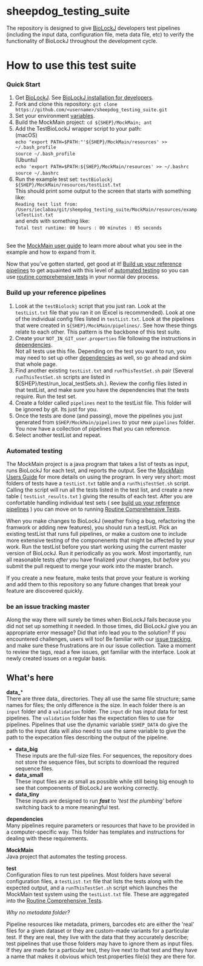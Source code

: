 # sheepdog_testing_suite

The repository is designed to give [BioLockJ](https://github.com/msioda/BioLockJ) developers test pipelines (including the input data, configuration file, meta data file, etc) to verify the functionality of BioLockJ throughout the development cycle.

# How to use this test suite

### Quick Start

1. Get [BioLockJ](https://github.com/BioLockJ-Dev-Team/BioLockJ).  See [BioLockJ installation for developers](https://github.com/IvoryC/sheepdog_testing_suite/blob/master/dependencies#biolockj-installation-for-developers).
1. Fork and clone this repository: `git clone https://github.com/<username>/sheepdog_testing_suite.git`
1. Set your environment [variables](https://github.com/IvoryC/sheepdog_testing_suite/blob/master/dependencies#variables).
1. Build the MockMain project: `cd ${SHEP}/MockMain; ant`
1. Add the TestBioLockJ wrapper script to your path: <br>
  (macOS)<br>
  `echo "export PATH=$PATH:"'${SHEP}/MockMain/resources' >> ~/.bash_profile` <br>
  `source ~/.bash_profile` <br>
  (Ubuntu)<br>
  `echo 'export PATH=$PATH:${SHEP}/MockMain/resources' >> ~/.bashrc` <br>
  `source ~/.bashrc`<br>
1. Run the example test set: `testBiolockj ${SHEP}/MockMain/resources/testList.txt`
<br>This should print some output to the screen that starts with something like:
<br>`Reading test list from: /Users/ieclabau/git/sheepdog_testing_suite/MockMain/resources/exampleTestList.txt`
<br>and ends with something like:
<br>`Total test runtime: 00 hours : 00 minutes : 05 seconds`

<br>See the [MockMain user guide](https://github.com/IvoryC/sheepdog_testing_suite/tree/master/MockMain#mockmain-user-guide) to learn more about what you see in the example and how to expand from it.

Now that you've gotten started, get good at it!  [Build up your reference pipelines](https://github.com/IvoryC/sheepdog_testing_suite/tree/master#build-up-your-reference-pipelines) to get aquainted with this level of [automated testing](https://github.com/IvoryC/sheepdog_testing_suite/tree/master#automated-testing) so you can use [routine comprehensive tests](https://github.com/IvoryC/sheepdog_testing_suite/blob/master/test#routine-comprehensive-tests) in your normal dev process.

### Build up your reference pipelines

1. Look at the `testBiolockj` script that you just ran.  Look at the `testList.txt` file that you ran it on (Excel is recommended).  Look at one of the individual config files listed in `testList.txt`.  Look at the pipelines that were created in `${SHEP}/MockMain/pipelines/`.  See how these things relate to each other. This pattern is the backbone of this test suite.
1. Create your `NOT_IN_GIT_user.properties` file following the instructions in [dependencies](https://github.com/IvoryC/sheepdog_testing_suite/tree/master/dependencies#properties-files).<br>Not all tests use this file. Depending on the test you want to run, you may need to set up other [dependencies](https://github.com/IvoryC/sheepdog_testing_suite/tree/master/dependencies) as well, so go ahead and skim that whole page.
1. Find another existing `testList.txt` and `runThisTestSet.sh` pair (Several `runThisTestSet.sh` scripts are listed in ${SHEP}/test/run_local_testSets.sh.).  Review the config files listed in that testList, and make sure you have the dependencies that the tests require. Run the test set.
1. Create a folder called `pipelines` next to the testList file.  This folder will be ignored by git. Its just for you.
1. Once the tests are done (and passing), move the pipelines you just generated from `$SHEP/MockMain/pipelines` to your new `pipelines` folder.  You now have a collection of pipelines that you can reference.  
1. Select another testList and repeat.

### Automated testing

The MockMain project is a java program that takes a list of tests as input, runs BioLockJ for each test, and reports the output.  See the [MockMain Users Guide](https://github.com/IvoryC/sheepdog_testing_suite/blob/master/MockMain#mockmain-user-guide) for more details on using the program.  In very very short: most folders of tests have a `testList.txt` table and a `runThisTestSet.sh` script.  Calling the script will run all the tests listed in the test list, and create a new table ( `testList_results.txt` ) giving the results of each test.  After you are confortable handling individual test sets ( see [build up your reference pipelines](https://github.com/IvoryC/sheepdog_testing_suite/tree/master#build-up-your-reference-pipelines) ) you can move on to running [Routine Comprehensive Tests](https://github.com/IvoryC/sheepdog_testing_suite/blob/master/test#routine-comprehensive-tests).

When you make changes to BioLockJ (weather fixing a bug, refactoring the framwork or adding new features), you should run a testList.  Pick an existing testList that runs full pipelines, or make a custom one to include more extensive testing of the componenents that might be affected by your work.  Run the testList before you start working using the current master version of BioLockJ.  Run it periodically as you work.  Most importantly, run all reasonable tests _after_ you have finalized your changes, but _before_ you submit the pull request to merge your work into the master branch.

If you create a new feature, make tests that prove your feature is working and add them to this repository so any future changes that break your feature are discovered quickly.

### be an issue tracking master

Along the way there will surely be times when BioLockJ fails because you did not set up something it needed. In those times, did BioLockJ give you an appropriate error message?  Did that info lead you to the solution?  If you encountered challenges, users will too! Be familiar with our [issue tracking](https://github.com/IvoryC/sheepdog_testing_suite/issues), and make sure these frustrations are in our issue collection.  Take a moment to review the tags, read a few issues, get familiar with the interface.  Look at newly created issues on a regular basis.


## What's here

**data_***<br>
There are three data_ directories.  They all use the same file structure; same names for files; the only difference is the size. In each folder there is an `input` folder and a `validation` folder.  The `input` dir has input data for test pipelines.  The `validation` folder has the expectation files to use for pipelines.  Pipelines that use the dynamic variable `$SHEP_DATA` do give the path to the input data will also need to use the same variable to give the path to the expecation files describing the output of the pipeline.

 - **data_big**<br>
These inputs are the full-size files.  For sequences, the repository does not store the sequence files, but scripts to download the required sequence files.
 - **data_small**<br>
These input files are as small as possible while still being big enough to see that compoenents of BioLockJ are working correctly.
 - **data_tiny**<br>
These inputs are designed to run **_fast_** to _'test the plumbing'_ before switching back to a more meaningful test.

**dependencies**<br>
Many pipelines require parameters or resources that have to be provided in a computer-specific way.  This folder has templates and instructions for dealing with these requirements.

**MockMain**<br>
Java project that automates the testing process.

**test**<br>
Configuration files to run test pipelines.  Most folders have several configuration files, a `testList.txt` file that lists the tests along with the expected output, and a `runThisTestSet.sh` script which launches the MockMain test system using the `testList.txt` file.  These are aggregated into the [Routine Comprehensive Tests](https://github.com/IvoryC/sheepdog_testing_suite/blob/master/test#routine-comprehensive-tests).

_Why no metadata folder?_

Pipeline resources like metadata, primers, barcodes etc are either the 'real' files for a given dataset or they are custom-made variants for a particular test.  If they are real, they live with the data that they accurately describe; test pipelines that use those folders may have to ignore them as input files.  If they are made for a particular test, they live next to that test and they have a name that makes it obvious which test.properties file(s) they are there for.  

